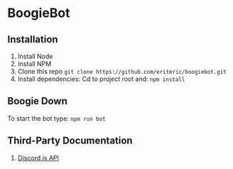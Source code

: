 # BoogieBot

## Installation
1. Install Node
2. Install NPM
3. Clone this repo `git clone https://github.com/eriteric/boogiebot.git`
4. Install dependencies: Cd to project root and: `npm install`

## Boogie Down

To start the bot type: `npm run bot`



## Third-Party Documentation
1. [Discord.js API](https://discord.js.org/#/docs)
